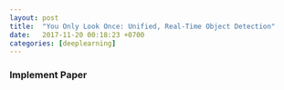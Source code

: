 ```yaml
---
layout: post
title:  "You Only Look Once: Unified, Real-Time Object Detection"
date:   2017-11-20 00:18:23 +0700
categories: [deeplearning]
---
```


### Implement Paper
